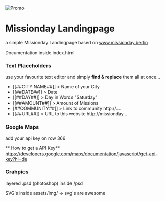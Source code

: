 ![Promo](http://missionday.berlin/promo-git.png)
# Missionday Landingpage #
a simple Missionday Landingpage based on www.missionday.berlin

Documentation inside index.html



### Text Placeholders ###
use your favourite text editor and simply **find & replace** them all at once...

+ [[##CITY NAME##]] > Name of your City
+ [[##DATE##]] > Date 
+ [[##DAY##]] > Day in Words "Saturday"
+ [[##AMOUNT##]] > Amount of Missions
+ [##COMMUNITY##]] > Link to community http://....
+ [[##URL##]] > URL to this website http://missionday...


### Google Maps ####
add your api key on row 366

** How to get a API Key**
https://developers.google.com/maps/documentation/javascript/get-api-key?hl=de


### Grahpics ###

layered .psd (photoshop) inside  /psd

SVG's inside assets/img/  -> svg's are awesome
